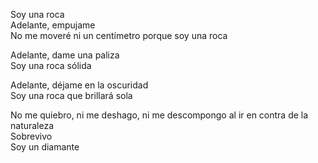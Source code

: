 Soy una roca\
Adelante, empujame\
No me moveré ni un centímetro porque soy una roca

Adelante, dame una paliza\
Soy una roca sólida

Adelante, déjame en la oscuridad\
Soy una roca que brillará sola

No me quiebro, ni me deshago, ni me descompongo al ir en contra de la naturaleza\
Sobrevivo\
Soy un diamante